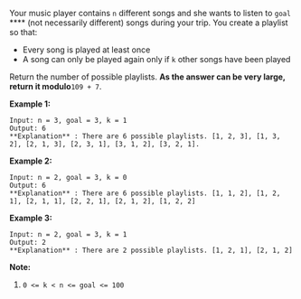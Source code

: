 Your music player contains `n` different songs and she wants to listen to
`goal` **** (not necessarily different) songs during your trip.  You create a
playlist so that:

  * Every song is played at least once
  * A song can only be played again only if `k` other songs have been played

Return the number of possible playlists.  **As the answer can be very large,
return it modulo**`109 + 7`.



**Example 1:**

    
    
    Input: n = 3, goal = 3, k = 1
    Output: 6
    **Explanation** : There are 6 possible playlists. [1, 2, 3], [1, 3, 2], [2, 1, 3], [2, 3, 1], [3, 1, 2], [3, 2, 1].
    

**Example 2:**

    
    
    Input: n = 2, goal = 3, k = 0
    Output: 6
    **Explanation** : There are 6 possible playlists. [1, 1, 2], [1, 2, 1], [2, 1, 1], [2, 2, 1], [2, 1, 2], [1, 2, 2]
    

**Example 3:**

    
    
    Input: n = 2, goal = 3, k = 1
    Output: 2
    **Explanation** : There are 2 possible playlists. [1, 2, 1], [2, 1, 2]
    



**Note:**

  1. `0 <= k < n <= goal <= 100`

